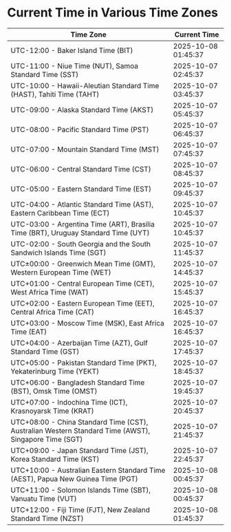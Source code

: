 # Current Time in Various Time Zones

| Time Zone | Current Time |
|-----------|--------------|
| UTC-12:00 - Baker Island Time (BIT) | 2025-10-08 01:45:37 |
| UTC-11:00 - Niue Time (NUT), Samoa Standard Time (SST) | 2025-10-07 02:45:37 |
| UTC-10:00 - Hawaii-Aleutian Standard Time (HAST), Tahiti Time (TAHT) | 2025-10-07 03:45:37 |
| UTC-09:00 - Alaska Standard Time (AKST) | 2025-10-07 05:45:37 |
| UTC-08:00 - Pacific Standard Time (PST) | 2025-10-07 06:45:37 |
| UTC-07:00 - Mountain Standard Time (MST) | 2025-10-07 07:45:37 |
| UTC-06:00 - Central Standard Time (CST) | 2025-10-07 08:45:37 |
| UTC-05:00 - Eastern Standard Time (EST) | 2025-10-07 09:45:37 |
| UTC-04:00 - Atlantic Standard Time (AST), Eastern Caribbean Time (ECT) | 2025-10-07 10:45:37 |
| UTC-03:00 - Argentina Time (ART), Brasília Time (BRT), Uruguay Standard Time (UYT) | 2025-10-07 10:45:37 |
| UTC-02:00 - South Georgia and the South Sandwich Islands Time (SGT) | 2025-10-07 11:45:37 |
| UTC±00:00 - Greenwich Mean Time (GMT), Western European Time (WET) | 2025-10-07 14:45:37 |
| UTC+01:00 - Central European Time (CET), West Africa Time (WAT) | 2025-10-07 15:45:37 |
| UTC+02:00 - Eastern European Time (EET), Central Africa Time (CAT) | 2025-10-07 16:45:37 |
| UTC+03:00 - Moscow Time (MSK), East Africa Time (EAT) | 2025-10-07 16:45:37 |
| UTC+04:00 - Azerbaijan Time (AZT), Gulf Standard Time (GST) | 2025-10-07 17:45:37 |
| UTC+05:00 - Pakistan Standard Time (PKT), Yekaterinburg Time (YEKT) | 2025-10-07 18:45:37 |
| UTC+06:00 - Bangladesh Standard Time (BST), Omsk Time (OMST) | 2025-10-07 19:45:37 |
| UTC+07:00 - Indochina Time (ICT), Krasnoyarsk Time (KRAT) | 2025-10-07 20:45:37 |
| UTC+08:00 - China Standard Time (CST), Australian Western Standard Time (AWST), Singapore Time (SGT) | 2025-10-07 21:45:37 |
| UTC+09:00 - Japan Standard Time (JST), Korea Standard Time (KST) | 2025-10-07 22:45:37 |
| UTC+10:00 - Australian Eastern Standard Time (AEST), Papua New Guinea Time (PGT) | 2025-10-08 00:45:37 |
| UTC+11:00 - Solomon Islands Time (SBT), Vanuatu Time (VUT) | 2025-10-08 00:45:37 |
| UTC+12:00 - Fiji Time (FJT), New Zealand Standard Time (NZST) | 2025-10-08 01:45:37 |

